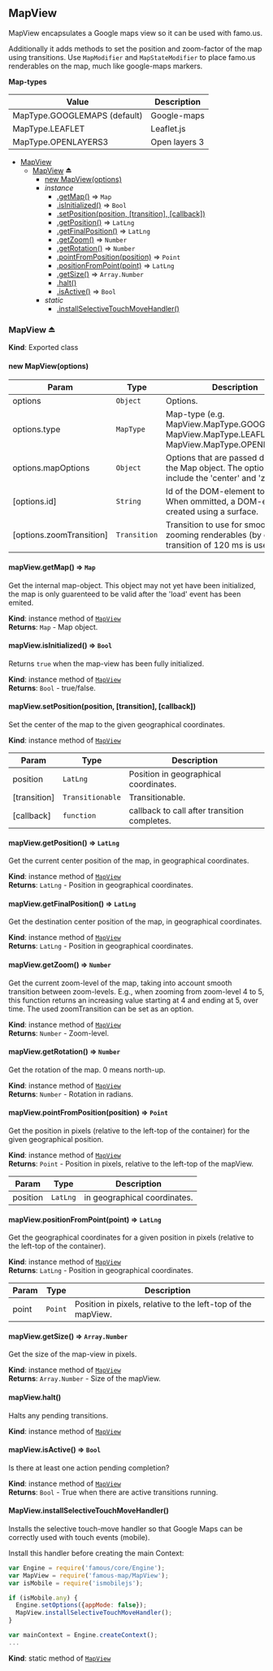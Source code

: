 <a name="module_MapView"></a>
## MapView
MapView encapsulates a Google maps view so it can be used with famo.us.

Additionally it adds methods to set the position and zoom-factor of the map using transitions.
Use `MapModifier` and `MapStateModifier` to place famo.us renderables on the map, much like google-maps markers.

**Map-types**

|Value|Description|
|---|---|
|MapType.GOOGLEMAPS (default)|Google-maps|
|MapType.LEAFLET|Leaflet.js|
|MapType.OPENLAYERS3|Open layers 3|


* [MapView](#module_MapView)
  * [MapView](#exp_module_MapView--MapView) ⏏
    * [new MapView(options)](#new_module_MapView--MapView_new)
    * _instance_
      * [.getMap()](#module_MapView--MapView#getMap) ⇒ <code>Map</code>
      * [.isInitialized()](#module_MapView--MapView#isInitialized) ⇒ <code>Bool</code>
      * [.setPosition(position, [transition], [callback])](#module_MapView--MapView#setPosition)
      * [.getPosition()](#module_MapView--MapView#getPosition) ⇒ <code>LatLng</code>
      * [.getFinalPosition()](#module_MapView--MapView#getFinalPosition) ⇒ <code>LatLng</code>
      * [.getZoom()](#module_MapView--MapView#getZoom) ⇒ <code>Number</code>
      * [.getRotation()](#module_MapView--MapView#getRotation) ⇒ <code>Number</code>
      * [.pointFromPosition(position)](#module_MapView--MapView#pointFromPosition) ⇒ <code>Point</code>
      * [.positionFromPoint(point)](#module_MapView--MapView#positionFromPoint) ⇒ <code>LatLng</code>
      * [.getSize()](#module_MapView--MapView#getSize) ⇒ <code>Array.Number</code>
      * [.halt()](#module_MapView--MapView#halt)
      * [.isActive()](#module_MapView--MapView#isActive) ⇒ <code>Bool</code>
    * _static_
      * [.installSelectiveTouchMoveHandler()](#module_MapView--MapView.installSelectiveTouchMoveHandler)

<a name="exp_module_MapView--MapView"></a>
### MapView ⏏
**Kind**: Exported class  
<a name="new_module_MapView--MapView_new"></a>
#### new MapView(options)

| Param | Type | Description |
| --- | --- | --- |
| options | <code>Object</code> | Options. |
| options.type | <code>MapType</code> | Map-type (e.g. MapView.MapType.GOOGLEMAPS, MapView.MapType.LEAFLET, MapView.MapType.OPENLAYERS3). |
| options.mapOptions | <code>Object</code> | Options that are passed directly to the Map object. The options should include the 'center' and 'zoom'. |
| [options.id] | <code>String</code> | Id of the DOM-element to use. When ommitted, a DOM-element is created using a surface. |
| [options.zoomTransition] | <code>Transition</code> | Transition to use for smoothly zooming renderables (by default a transition of 120 ms is used). |

<a name="module_MapView--MapView#getMap"></a>
#### mapView.getMap() ⇒ <code>Map</code>
Get the internal map-object. This object may not yet have been initialized, the map is only
guarenteed to be valid after the 'load' event has been emited.

**Kind**: instance method of <code>[MapView](#exp_module_MapView--MapView)</code>  
**Returns**: <code>Map</code> - Map object.  
<a name="module_MapView--MapView#isInitialized"></a>
#### mapView.isInitialized() ⇒ <code>Bool</code>
Returns `true` when the map-view has been fully initialized.

**Kind**: instance method of <code>[MapView](#exp_module_MapView--MapView)</code>  
**Returns**: <code>Bool</code> - true/false.  
<a name="module_MapView--MapView#setPosition"></a>
#### mapView.setPosition(position, [transition], [callback])
Set the center of the map to the given geographical coordinates.

**Kind**: instance method of <code>[MapView](#exp_module_MapView--MapView)</code>  

| Param | Type | Description |
| --- | --- | --- |
| position | <code>LatLng</code> | Position in geographical coordinates. |
| [transition] | <code>Transitionable</code> | Transitionable. |
| [callback] | <code>function</code> | callback to call after transition completes. |

<a name="module_MapView--MapView#getPosition"></a>
#### mapView.getPosition() ⇒ <code>LatLng</code>
Get the current center position of the map, in geographical coordinates.

**Kind**: instance method of <code>[MapView](#exp_module_MapView--MapView)</code>  
**Returns**: <code>LatLng</code> - Position in geographical coordinates.  
<a name="module_MapView--MapView#getFinalPosition"></a>
#### mapView.getFinalPosition() ⇒ <code>LatLng</code>
Get the destination center position of the map, in geographical coordinates.

**Kind**: instance method of <code>[MapView](#exp_module_MapView--MapView)</code>  
**Returns**: <code>LatLng</code> - Position in geographical coordinates.  
<a name="module_MapView--MapView#getZoom"></a>
#### mapView.getZoom() ⇒ <code>Number</code>
Get the current zoom-level of the map, taking into account smooth transition between zoom-levels.
E.g., when zooming from zoom-level 4 to 5, this function returns an increasing value starting at 4 and ending
at 5, over time. The used zoomTransition can be set as an option.

**Kind**: instance method of <code>[MapView](#exp_module_MapView--MapView)</code>  
**Returns**: <code>Number</code> - Zoom-level.  
<a name="module_MapView--MapView#getRotation"></a>
#### mapView.getRotation() ⇒ <code>Number</code>
Get the rotation of the map. 0 means north-up.

**Kind**: instance method of <code>[MapView](#exp_module_MapView--MapView)</code>  
**Returns**: <code>Number</code> - Rotation in radians.  
<a name="module_MapView--MapView#pointFromPosition"></a>
#### mapView.pointFromPosition(position) ⇒ <code>Point</code>
Get the position in pixels (relative to the left-top of the container) for the given geographical position.

**Kind**: instance method of <code>[MapView](#exp_module_MapView--MapView)</code>  
**Returns**: <code>Point</code> - Position in pixels, relative to the left-top of the mapView.  

| Param | Type | Description |
| --- | --- | --- |
| position | <code>LatLng</code> | in geographical coordinates. |

<a name="module_MapView--MapView#positionFromPoint"></a>
#### mapView.positionFromPoint(point) ⇒ <code>LatLng</code>
Get the geographical coordinates for a given position in pixels (relative to the left-top of the container).

**Kind**: instance method of <code>[MapView](#exp_module_MapView--MapView)</code>  
**Returns**: <code>LatLng</code> - Position in geographical coordinates.  

| Param | Type | Description |
| --- | --- | --- |
| point | <code>Point</code> | Position in pixels, relative to the left-top of the mapView. |

<a name="module_MapView--MapView#getSize"></a>
#### mapView.getSize() ⇒ <code>Array.Number</code>
Get the size of the map-view in pixels.

**Kind**: instance method of <code>[MapView](#exp_module_MapView--MapView)</code>  
**Returns**: <code>Array.Number</code> - Size of the mapView.  
<a name="module_MapView--MapView#halt"></a>
#### mapView.halt()
Halts any pending transitions.

**Kind**: instance method of <code>[MapView](#exp_module_MapView--MapView)</code>  
<a name="module_MapView--MapView#isActive"></a>
#### mapView.isActive() ⇒ <code>Bool</code>
Is there at least one action pending completion?

**Kind**: instance method of <code>[MapView](#exp_module_MapView--MapView)</code>  
**Returns**: <code>Bool</code> - True when there are active transitions running.  
<a name="module_MapView--MapView.installSelectiveTouchMoveHandler"></a>
#### MapView.installSelectiveTouchMoveHandler()
Installs the selective touch-move handler so that Google Maps
can be correctly used with touch events (mobile).

Install this handler before creating the main Context:
```javascript
var Engine = require('famous/core/Engine');
var MapView = require('famous-map/MapView');
var isMobile = require('ismobilejs');

if (isMobile.any) {
  Engine.setOptions({appMode: false});
  MapView.installSelectiveTouchMoveHandler();
}

var mainContext = Engine.createContext();
...
```

**Kind**: static method of <code>[MapView](#exp_module_MapView--MapView)</code>  
